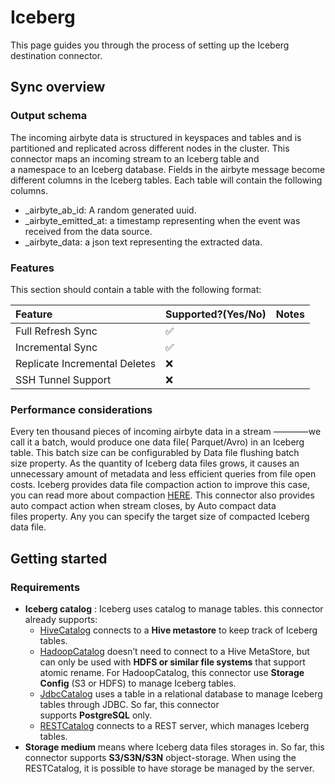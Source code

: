 ﻿# **Iceberg**
This page guides you through the process of setting up the Iceberg destination connector.
## **Sync overview**
### **Output schema**
The incoming airbyte data is structured in keyspaces and tables and is partitioned and replicated across different nodes in the cluster. This connector maps an incoming stream to an Iceberg table and a namespace to an Iceberg database. Fields in the airbyte message become different columns in the Iceberg tables. Each table will contain the following columns.

- \_airbyte\_ab\_id: A random generated uuid.
- \_airbyte\_emitted\_at: a timestamp representing when the event was received from the data source.
- \_airbyte\_data: a json text representing the extracted data.
### **Features**
This section should contain a table with the following format:

|**Feature**|**Supported?(Yes/No)**|**Notes**|
| :- | :- | :- |
|Full Refresh Sync|✅||
|Incremental Sync|✅||
|Replicate Incremental Deletes|❌||
|SSH Tunnel Support|❌||
### **Performance considerations**
Every ten thousand pieces of incoming airbyte data in a stream ————we call it a batch, would produce one data file( Parquet/Avro) in an Iceberg table. This batch size can be configurabled by Data file flushing batch size property. As the quantity of Iceberg data files grows, it causes an unnecessary amount of metadata and less efficient queries from file open costs. Iceberg provides data file compaction action to improve this case, you can read more about compaction [HERE](https://iceberg.apache.org/docs/latest/maintenance/#compact-data-files). This connector also provides auto compact action when stream closes, by Auto compact data files property. Any you can specify the target size of compacted Iceberg data file.
## **Getting started**
### **Requirements**
- **Iceberg catalog** : Iceberg uses catalog to manage tables. this connector already supports:
  - [HiveCatalog](https://iceberg.apache.org/docs/latest/hive/#global-hive-catalog) connects to a **Hive metastore** to keep track of Iceberg tables.
  - [HadoopCatalog](https://iceberg.apache.org/docs/latest/java-api-quickstart/#using-a-hadoop-catalog) doesn’t need to connect to a Hive MetaStore, but can only be used with **HDFS or similar file systems** that support atomic rename. For HadoopCatalog, this connector use **Storage Config** (S3 or HDFS) to manage Iceberg tables.
  - [JdbcCatalog](https://iceberg.apache.org/docs/latest/jdbc/) uses a table in a relational database to manage Iceberg tables through JDBC. So far, this connector supports **PostgreSQL** only.
  - [RESTCatalog](https://iceberg.apache.org/docs/latest/spark-configuration/#catalog-configuration) connects to a REST server, which manages Iceberg tables.
- **Storage medium** means where Iceberg data files storages in. So far, this connector supports **S3/S3N/S3N** object-storage. When using the RESTCatalog, it is possible to have storage be managed by the server.

